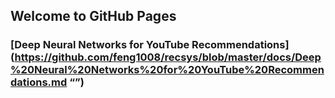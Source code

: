 ## Welcome to GitHub Pages



### [Deep Neural Networks for YouTube Recommendations](https://github.com/feng1008/recsys/blob/master/docs/Deep%20Neural%20Networks%20for%20YouTube%20Recommendations.md “”)


